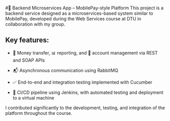 #📱 Backend Microservices App – MobilePay-style Platform
This project is a backend service designed as a microservices-based system similar to MobilePay, developed during the Web Services course at DTU in collaboration with my group.

## Key features:

- 💸 Money transfer, 📊 reporting, and 🧾 account management via REST and SOAP APIs

- 📬 Asynchronous communication using RabbitMQ

- ✅ End-to-end and integration testing implemented with Cucumber

- 🔁 CI/CD pipeline using Jenkins, with automated testing and deployment to a virtual machine

I contributed significantly to the development, testing, and integration of the platform throughout the course.
